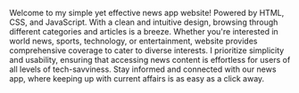 Welcome to my simple yet effective news app website! Powered by HTML, CSS, and JavaScript.
With a clean and intuitive design, browsing through different categories and articles is a breeze. Whether you're interested in world news, sports, technology, or entertainment, website provides comprehensive coverage to cater to diverse interests.
I prioritize simplicity and usability, ensuring that accessing news content is effortless for users of all levels of tech-savviness. Stay informed and connected with our news app, where keeping up with current affairs is as easy as a click away.
